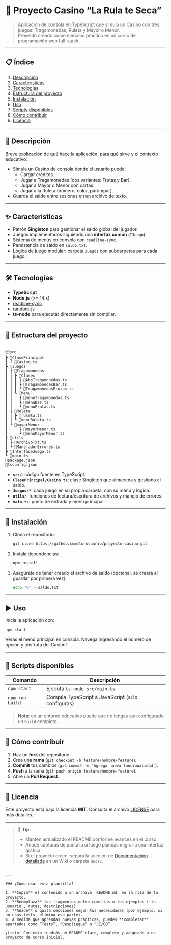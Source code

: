 # 🎰 Proyecto Casino “La Rula te Seca”

> Aplicación de consola en TypeScript que simula un Casino con tres juegos: Tragamonedas, Ruleta y Mayor o Menor.  
> Proyecto creado como ejercicio práctico en un curso de programación web full-stack.

---

## 📋 Índice

1. [Descripción](#-descripción)  
2. [Características](#-características)  
3. [Tecnologías](#-tecnologías)  
4. [Estructura del proyecto](#-estructura-del-proyecto)  
5. [Instalación](#-instalación)  
6. [Uso](#-uso)  
7. [Scripts disponibles](#-scripts-disponibles)  
8. [Cómo contribuir](#-cómo-contribuir)  
9. [Licencia](#-licencia)  

---

## 📌 Descripción

Breve explicación de qué hace la aplicación, para qué sirve y el contexto educativo:

- Simula un Casino de consola donde el usuario puede:
  - Cargar créditos.  
  - Jugar a Tragamonedas (dos variantes: Frutas y Bar).  
  - Jugar a Mayor o Menor con cartas.  
  - Jugar a la Ruleta (número, color, par/impar).  
- Guarda el saldo entre sesiones en un archivo de texto.

---

## ✨ Características

- Patrón **Singleton** para gestionar el saldo global del jugador.  
- Juegos implementados siguiendo una **interfaz común** (`IJuego`).  
- Sistema de menús en consola con `readline-sync`.  
- Persistencia de saldo en `saldo.txt`.  
- Lógica de juego modular: carpeta `Juegos` con subcarpetas para cada juego.  

---

## 🛠 Tecnologías

- **TypeScript**  
- **Node.js** (>= 14.x)  
- [readline-sync](https://www.npmjs.com/package/readline-sync)  
- [random-js](https://www.npmjs.com/package/random-js)  
- **ts-node** para ejecutar directamente sin compilar.  

---

## 📁 Estructura del proyecto

```

📦src
┣ 📂ClasePrincipal
┃ ┗ 📜Casino.ts
┣ 📂Juegos
┃ ┣ 📂Tragamonedas
┃ ┃ ┣ 📂Clases
┃ ┃ ┃ ┣ 📜AbsTragamonedas.ts
┃ ┃ ┃ ┣ 📜TragamonedasBar.ts
┃ ┃ ┃ ┗ 📜TragamonedasFrutas.ts
┃ ┃ ┗ 📂Menu
┃ ┃   ┣ 📜menuTragamonedas.ts
┃ ┃   ┣ 📜menuBar.ts
┃ ┃   ┗ 📜menuFrutas.ts
┃ ┣ 📂Ruleta
┃ ┃ ┣ 📜ruleta.ts
┃ ┃ ┗ 📜menuRuleta.ts
┃ ┗ 📂mayorMenor
┃     ┣ 📜mayorMenor.ts
┃     ┗ 📜menuMayorMenor.ts
┣ 📂utils
┃ ┣ 📜ArchivoTxt.ts
┃ ┗ 📜ManejadorErrores.ts
┣ 📜InterfaceJuego.ts
┗ 📜main.ts
📜package.json
📜tsconfig.json

```

- **`src/`**: código fuente en TypeScript.  
- **`ClasePrincipal/Casino.ts`**: clase Singleton que almacena y gestiona el saldo.  
- **`Juegos/*`**: cada juego en su propia carpeta, con su menú y lógica.  
- **`utils/`**: funciones de lectura/escritura de archivos y manejo de errores.  
- **`main.ts`**: punto de entrada y menú principal.  

---

## 🚀 Instalación

1. Clona el repositorio:
   ```markdown
   git clone https://github.com/tu-usuario/proyecto-casino.git

   ```

2. Instala dependencias:

   ```bash
   npm install
   ```
3. Asegúrate de tener creado el archivo de saldo (opcional, se creará al guardar por primera vez):

   ```bash
   echo "0" > saldo.txt
   ```

---

## ▶️ Uso

Inicia la aplicación con:

```bash
npm start
```

Verás el menú principal en consola. Navega ingresando el número de opción y ¡disfruta del Casino!

---

## 🧩 Scripts disponibles

| Comando         | Descripción                                        |
| --------------- | -------------------------------------------------- |
| `npm start`     | Ejecuta `ts-node src/main.ts`                      |
| `npm run build` | Compila TypeScript a JavaScript (si lo configuras) |

> **Nota**: en un entorno educativo puede que no tengas aún configurado un `build` completo.

---

## 🤝 Cómo contribuir

1. Haz un **fork** del repositorio.
2. Crea una **rama** (`git checkout -b feature/nombre-feature`).
3. **Commit** tus cambios (`git commit -m 'Agrega nueva funcionalidad'`).
4. **Push** a la rama (`git push origin feature/nombre-feature`).
5. Abre un **Pull Request**.

---

## 📄 Licencia

Este proyecto está bajo la licencia **MIT**. Consulta el archivo [LICENSE](LICENSE) para más detalles.

---

> 📝 **Tip:**
>
> * Mantén actualizado el README conforme avances en el curso.
> * Añade capturas de pantalla si luego planeas migrar a una interfaz gráfica.
> * Si el proyecto crece, separa la sección de [Documentación detallada](#) en un Wiki o carpeta `docs/`.

```

---

### ¿Cómo usar esta plantilla?

1. **Copia** el contenido a un archivo `README.md` en la raíz de tu proyecto.  
2. **Reemplaza** los fragmentos entre comillas o los ejemplos (`tu-usuario`, rutas, descripciones).  
3. **Añade** o quita secciones según tus necesidades (por ejemplo, si no usas tests, elimina esa parte).  
4. A medida que aprendas nuevas prácticas, puedes **completar** apartados como “Tests”, “Despliegue” o “CI/CD”.  

¡Listo! Con esto tendrás un README claro, completo y adaptado a un proyecto de curso inicial.
```

